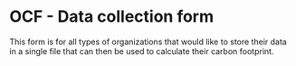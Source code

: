 # OCF - Data collection form

This form is for all types of organizations that would like to store their data in a single file that can then be used to calculate their carbon footprint.
